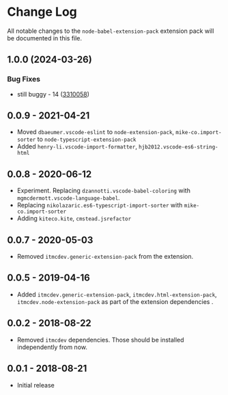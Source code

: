 # Change Log

All notable changes to the `node-babel-extension-pack` extension pack will be documented in this file.

## 1.0.0 (2024-03-26)


### Bug Fixes

* still buggy - 14 ([3310058](https://github.com/ITMCdev/vscode-extensions/commit/3310058b0fa82ef15cbcb983946897a2c09a98f6))

## 0.0.9 - 2021-04-21

- Moved `dbaeumer.vscode-eslint` to `node-extension-pack`, `mike-co.import-sorter` to `node-typescript-extension-pack`
- Added `henry-li.vscode-import-formatter`, `hjb2012.vscode-es6-string-html`

## 0.0.8 - 2020-06-12

- Experiment. Replacing `dzannotti.vscode-babel-coloring` with `mgmcdermott.vscode-language-babel`.
- Replacing `nikolazaric.es6-typescript-import-sorter` with `mike-co.import-sorter`
- Adding `kiteco.kite`, `cmstead.jsrefactor`

## 0.0.7 - 2020-05-03

- Removed `itmcdev.generic-extension-pack` from the extension.

## 0.0.5 - 2019-04-16

- Added `itmcdev.generic-extension-pack`, `itmcdev.html-extension-pack`, `itmcdev.node-extension-pack` as part of the extension dependencies .

## 0.0.2 - 2018-08-22

- Removed `itmcdev` dependencies. Those should be installed independently from now.

## 0.0.1 - 2018-08-21

- Initial release
